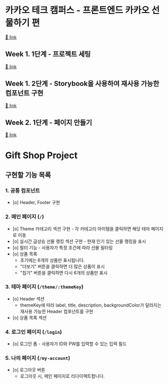 # 카카오 테크 캠퍼스 - 프론트엔드 카카오 선물하기 편

[🔗 link](https://edu.nextstep.camp/s/hazAC9xa)

## Week 1. 1단계 - 프로젝트 세팅

[🔗 link](https://edu.nextstep.camp/s/hazAC9xa/ls/QzgHvzRM)

## Week 1. 2단계 - Storybook을 사용하여 재사용 가능한 컴포넌트 구현

[🔗 link](https://edu.nextstep.camp/s/hazAC9xa/ls/4wYFPW1K)

## Week 2. 1단계 - 페이지 만들기

[🔗 link](https://edu.nextstep.camp/s/hazAC9xa/ls/QzV1ncxk)

# Gift Shop Project

## 구현할 기능 목록

### 1. 공통 컴포넌트

- [o] Header, Footer 구현

### 2. 메인 페이지 (`/`)

- [o] Theme 카테고리 섹션 구현 - 각 카테고리 아이템을 클릭하면 해당 테마 페이지로 이동
- [o] 실시간 급상승 선물 랭킹 섹션 구현 - 현재 인기 있는 선물 랭킹을 표시
- [o] 필터 기능 - 사용자가 특정 조건에 따라 선물 필터링
- [o] 상품 목록
  - 초기에는 6개의 상품만 표시됩니다.
  - "더보기" 버튼을 클릭하면 더 많은 상품이 표시
  - "접기" 버튼을 클릭하면 다시 6개의 상품만 표시

### 3. 테마 페이지 (`/theme/:themeKey`)

- [o] Header 섹션
  - themeKey에 따라 label, title, description, backgroundColor가 달라지는 재사용 가능한 Header 컴포넌트를 구현
- [o] 상품 목록 섹션

### 4. 로그인 페이지 (`/login`)

- [o] 로그인 폼 - 사용자가 ID와 PW를 입력할 수 있는 입력 필드

### 5. 나의 페이지 (`/my-account`)

- [o] 로그아웃 버튼
  - 로그아웃 시, 메인 페이지로 리다이렉트합니다.

